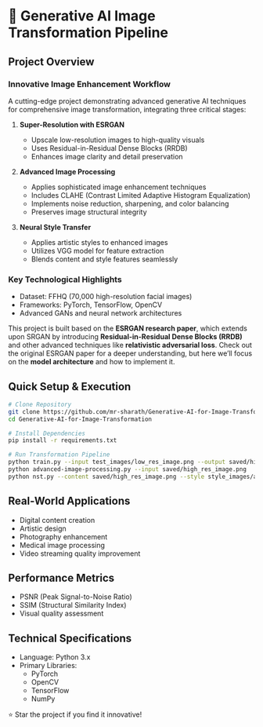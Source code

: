 # 🎨 Generative AI Image Transformation Pipeline

## Project Overview

### Innovative Image Enhancement Workflow
A cutting-edge project demonstrating advanced generative AI techniques for comprehensive image transformation, integrating three critical stages:

1. **Super-Resolution with ESRGAN**
   - Upscale low-resolution images to high-quality visuals
   - Uses Residual-in-Residual Dense Blocks (RRDB)
   - Enhances image clarity and detail preservation

2. **Advanced Image Processing**
   - Applies sophisticated image enhancement techniques
   - Includes CLAHE (Contrast Limited Adaptive Histogram Equalization)
   - Implements noise reduction, sharpening, and color balancing
   - Preserves image structural integrity

3. **Neural Style Transfer**
   - Applies artistic styles to enhanced images
   - Utilizes VGG model for feature extraction
   - Blends content and style features seamlessly

### Key Technological Highlights
- Dataset: FFHQ (70,000 high-resolution facial images)
- Frameworks: PyTorch, TensorFlow, OpenCV
- Advanced GANs and neural network architectures

This project is built based on the **ESRGAN research paper**, which extends upon SRGAN by introducing **Residual-in-Residual Dense Blocks (RRDB)** and other advanced techniques like **relativistic adversarial loss**. Check out the original ESRGAN paper for a deeper understanding, but here we’ll focus on the **model architecture** and how to implement it.



## Quick Setup & Execution

```bash
# Clone Repository
git clone https://github.com/mr-sharath/Generative-AI-for-Image-Transformation.git
cd Generative-AI-for-Image-Transformation

# Install Dependencies
pip install -r requirements.txt

# Run Transformation Pipeline
python train.py --input test_images/low_res_image.png --output saved/high_res_image.png
python advanced-image-processing.py --input saved/high_res_image.png
python nst.py --content saved/high_res_image.png --style style_images/artistic_style.jpg
```

## Real-World Applications
- Digital content creation
- Artistic design
- Photography enhancement
- Medical image processing
- Video streaming quality improvement

## Performance Metrics
- PSNR (Peak Signal-to-Noise Ratio)
- SSIM (Structural Similarity Index)
- Visual quality assessment

## Technical Specifications
- Language: Python 3.x
- Primary Libraries:
  - PyTorch
  - OpenCV
  - TensorFlow
  - NumPy


⭐ Star the project if you find it innovative!
